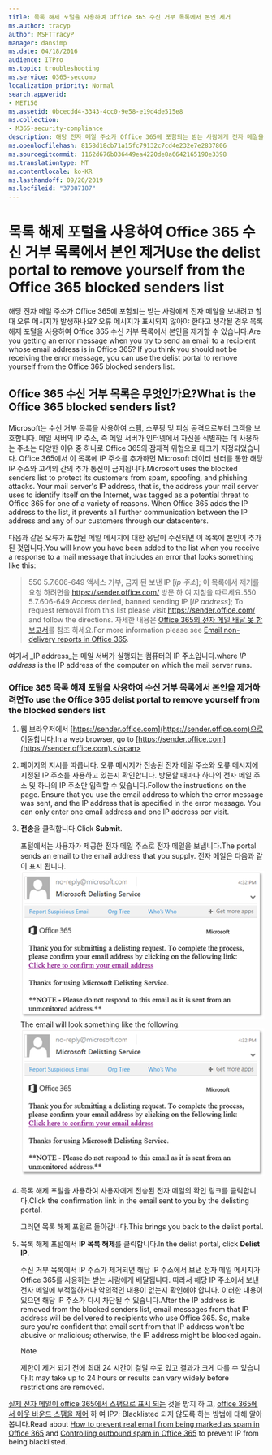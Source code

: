 ```yaml
---
title: 목록 해제 포털을 사용하여 Office 365 수신 거부 목록에서 본인 제거
ms.author: tracyp
author: MSFTTracyP
manager: dansimp
ms.date: 04/18/2016
audience: ITPro
ms.topic: troubleshooting
ms.service: O365-seccomp
localization_priority: Normal
search.appverid:
- MET150
ms.assetid: 0bcecdd4-3343-4cc0-9e58-e19d4de515e8
ms.collection:
- M365-security-compliance
description: 해당 전자 메일 주소가 Office 365에 포함되는 받는 사람에게 전자 메일을 보내려고 할 때 오류 메시지가 발생하나요? 오류 메시지가 표시되지 않아야 한다고 생각될 경우 목록 해제 포털을 사용하여 Office 365 수신 거부 목록에서 본인을 제거할 수 있습니다.
ms.openlocfilehash: 8158d18cb71a15fc79132c7cd4e232e7e2837806
ms.sourcegitcommit: 1162d676b036449ea4220de8a6642165190e3398
ms.translationtype: MT
ms.contentlocale: ko-KR
ms.lasthandoff: 09/20/2019
ms.locfileid: "37087187"
---
```

# <a name="use-the-delist-portal-to-remove-yourself-from-the-office-365-blocked-senders-list"></a><span data-ttu-id="737fc-104">목록 해제 포털을 사용하여 Office 365 수신 거부 목록에서 본인 제거</span><span class="sxs-lookup"><span data-stu-id="737fc-104">Use the delist portal to remove yourself from the Office 365 blocked senders list</span></span>

<span data-ttu-id="737fc-p102">해당 전자 메일 주소가 Office 365에 포함되는 받는 사람에게 전자 메일을 보내려고 할 때 오류 메시지가 발생하나요? 오류 메시지가 표시되지 않아야 한다고 생각될 경우 목록 해제 포털을 사용하여 Office 365 수신 거부 목록에서 본인을 제거할 수 있습니다.</span><span class="sxs-lookup"><span data-stu-id="737fc-p102">Are you getting an error message when you try to send an email to a recipient whose email address is in Office 365? If you think you should not be receiving the error message, you can use the delist portal to remove yourself from the Office 365 blocked senders list.</span></span>
  
## <a name="what-is-the-office-365-blocked-senders-list"></a><span data-ttu-id="737fc-107">Office 365 수신 거부 목록은 무엇인가요?</span><span class="sxs-lookup"><span data-stu-id="737fc-107">What is the Office 365 blocked senders list?</span></span>

<span data-ttu-id="737fc-p103">Microsoft는 수신 거부 목록을 사용하여 스팸, 스푸핑 및 피싱 공격으로부터 고객을 보호합니다. 메일 서버의 IP 주소, 즉 메일 서버가 인터넷에서 자신을 식별하는 데 사용하는 주소는 다양한 이유 중 하나로 Office 365의 잠재적 위협으로 태그가 지정되었습니다. Office 365에서 이 목록에 IP 주소를 추가하면 Microsoft 데이터 센터를 통한 해당 IP 주소와 고객의 간의 추가 통신이 금지됩니다.</span><span class="sxs-lookup"><span data-stu-id="737fc-p103">Microsoft uses the blocked senders list to protect its customers from spam, spoofing, and phishing attacks. Your mail server's IP address, that is, the address your mail server uses to identify itself on the Internet, was tagged as a potential threat to Office 365 for one of a variety of reasons. When Office 365 adds the IP address to the list, it prevents all further communication between the IP address and any of our customers through our datacenters.</span></span>
  
<span data-ttu-id="737fc-111">다음과 같은 오류가 포함된 메일 메시지에 대한 응답이 수신되면 이 목록에 본인이 추가된 것입니다.</span><span class="sxs-lookup"><span data-stu-id="737fc-111">You will know you have been added to the list when you receive a response to a mail message that includes an error that looks something like this:</span></span>
  
> <span data-ttu-id="737fc-112">550 5.7.606-649 액세스 거부, 금지 된 보낸 IP [_ip 주소_]; 이 목록에서 제거를 요청 하려면을 https://sender.office.com/ 방문 하 여 지침을 따르세요.</span><span class="sxs-lookup"><span data-stu-id="737fc-112">550 5.7.606-649 Access denied, banned sending IP [_IP address_]; To request removal from this list please visit https://sender.office.com/ and follow the directions.</span></span> <span data-ttu-id="737fc-113">자세한 내용은 [Office 365의 전자 메일 배달 못 함 보고서](http://go.microsoft.com/fwlink/?LinkID=526653)를 참조 하세요.</span><span class="sxs-lookup"><span data-stu-id="737fc-113">For more information please see [Email non-delivery reports in Office 365](http://go.microsoft.com/fwlink/?LinkID=526653).</span></span>
  
<span data-ttu-id="737fc-114">여기서  _IP address_는 메일 서버가 실행되는 컴퓨터의 IP 주소입니다.</span><span class="sxs-lookup"><span data-stu-id="737fc-114">where  _IP address_ is the IP address of the computer on which the mail server runs.</span></span> 
  
### <a name="to-use-the-office-365-delist-portal-to-remove-yourself-from-the-blocked-senders-list"></a><span data-ttu-id="737fc-115">Office 365 목록 해제 포털을 사용하여 수신 거부 목록에서 본인을 제거하려면</span><span class="sxs-lookup"><span data-stu-id="737fc-115">To use the Office 365 delist portal to remove yourself from the blocked senders list</span></span>

1. <span data-ttu-id="737fc-116">웹 브라우저에서 [https://sender.office.com](https://sender.office.com)으로 이동합니다.</span><span class="sxs-lookup"><span data-stu-id="737fc-116">In a web browser, go to [https://sender.office.com](https://sender.office.com).</span></span>
    
2. <span data-ttu-id="737fc-p105">페이지의 지시를 따릅니다. 오류 메시지가 전송된 전자 메일 주소와 오류 메시지에 지정된 IP 주소를 사용하고 있는지 확인합니다. 방문할 때마다 하나의 전자 메일 주소 및 하나의 IP 주소만 입력할 수 있습니다.</span><span class="sxs-lookup"><span data-stu-id="737fc-p105">Follow the instructions on the page. Ensure that you use the email address to which the error message was sent, and the IP address that is specified in the error message. You can only enter one email address and one IP address per visit.</span></span>
    
3. <span data-ttu-id="737fc-120">**전송**을 클릭합니다.</span><span class="sxs-lookup"><span data-stu-id="737fc-120">Click **Submit**.</span></span>
    
    <span data-ttu-id="737fc-121">포털에서는 사용자가 제공한 전자 메일 주소로 전자 메일을 보냅니다.</span><span class="sxs-lookup"><span data-stu-id="737fc-121">The portal sends an email to the email address that you supply.</span></span> <span data-ttu-id="737fc-122">전자 메일은 다음과 같이 표시 됩니다. ![목록 해제 포털을 통해 요청을 제출할 때 받는 전자 메일의 스크린샷](../media/bf13e4f7-f68c-4e46-baa7-b6ab4cfc13f3.png)</span><span class="sxs-lookup"><span data-stu-id="737fc-122">The email will look something like the following: ![Screenshot of email received when you submit a request through the delist portal](../media/bf13e4f7-f68c-4e46-baa7-b6ab4cfc13f3.png)</span></span>
  
4. <span data-ttu-id="737fc-123">목록 해제 포털을 사용하여 사용자에게 전송된 전자 메일의 확인 링크를 클릭합니다.</span><span class="sxs-lookup"><span data-stu-id="737fc-123">Click the confirmation link in the email sent to you by the delisting portal.</span></span>
    
    <span data-ttu-id="737fc-124">그러면 목록 해제 포털로 돌아갑니다.</span><span class="sxs-lookup"><span data-stu-id="737fc-124">This brings you back to the delist portal.</span></span>
    
5. <span data-ttu-id="737fc-125">목록 해제 포털에서 **IP 목록 해제**를 클릭합니다.</span><span class="sxs-lookup"><span data-stu-id="737fc-125">In the delist portal, click **Delist IP**.</span></span>
    
    <span data-ttu-id="737fc-p107">수신 거부 목록에서 IP 주소가 제거되면 해당 IP 주소에서 보낸 전자 메일 메시지가 Office 365를 사용하는 받는 사람에게 배달됩니다. 따라서 해당 IP 주소에서 보낸 전자 메일에 부적절하거나 악의적인 내용이 없는지 확인해야 합니다. 이러한 내용이 있으면 해당 IP 주소가 다시 차단될 수 있습니다.</span><span class="sxs-lookup"><span data-stu-id="737fc-p107">After the IP address is removed from the blocked senders list, email messages from that IP address will be delivered to recipients who use Office 365. So, make sure you're confident that email sent from that IP address won't be abusive or malicious; otherwise, the IP address might be blocked again.</span></span>
    
    > [!NOTE]
    > <span data-ttu-id="737fc-128">제한이 제거 되기 전에 최대 24 시간이 걸릴 수도 있고 결과가 크게 다를 수 있습니다.</span><span class="sxs-lookup"><span data-stu-id="737fc-128">It may take up to 24 hours or results can vary widely before restrictions are removed.</span></span>
    
<span data-ttu-id="737fc-129">[실제 전자 메일이 office 365에서 스팸으로 표시 되는](../../compliance/prevent-email-from-being-marked-as-spam.md ) 것을 방지 하 고, [office 365에서 아웃 바운드 스팸을 제어](outbound-spam-controls.md) 하 여 IP가 Blacklisted 되지 않도록 하는 방법에 대해 알아봅니다.</span><span class="sxs-lookup"><span data-stu-id="737fc-129">Read about [How to prevent real email from being marked as spam in Office 365](../../compliance/prevent-email-from-being-marked-as-spam.md ) and [Controlling outbound spam in Office 365](outbound-spam-controls.md) to prevent IP from being blacklisted.</span></span>
